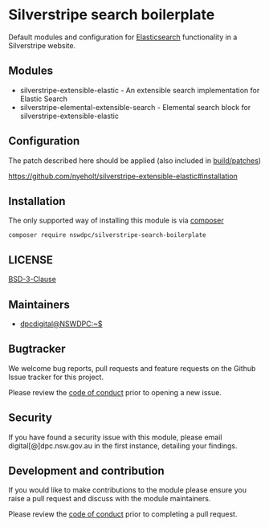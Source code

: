 # Silverstripe search boilerplate

Default modules and configuration for [Elasticsearch](https://elastic.co) functionality in a Silverstripe website.

## Modules

+ silverstripe-extensible-elastic - An extensible search implementation for Elastic Search
+ silverstripe-elemental-extensible-search - Elemental search block for silverstripe-extensible-elastic

## Configuration

The patch described here should be applied (also included in [build/patches](./build/patches/heyday-elastic.patch))

https://github.com/nyeholt/silverstripe-extensible-elastic#installation

## Installation

The only supported way of installing this module is via [composer](https://getcomposer.org)

```shell
composer require nswdpc/silverstripe-search-boilerplate
```

## LICENSE

[BSD-3-Clause](./LICENSE.md)

## Maintainers

+ [dpcdigital@NSWDPC:~$](https://dpc.nsw.gov.au)

## Bugtracker

We welcome bug reports, pull requests and feature requests on the Github Issue tracker for this project.

Please review the [code of conduct](./code-of-conduct.md) prior to opening a new issue.

## Security

If you have found a security issue with this module, please email digital[@]dpc.nsw.gov.au in the first instance, detailing your findings.

## Development and contribution

If you would like to make contributions to the module please ensure you raise a pull request and discuss with the module maintainers.

Please review the [code of conduct](./code-of-conduct.md) prior to completing a pull request.
